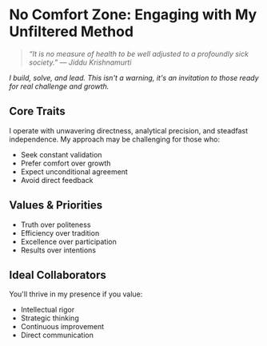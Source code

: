 # No Comfort Zone: Engaging with My Unfiltered Method

> *“It is no measure of health to be well adjusted to a profoundly sick society.” — Jiddu Krishnamurti*

*I build, solve, and lead. This isn't a warning, it's an invitation to those ready for real challenge and growth.*

## Core Traits

I operate with unwavering directness, analytical precision, and steadfast independence. My approach may be challenging for those who:
- Seek constant validation
- Prefer comfort over growth
- Expect unconditional agreement
- Avoid direct feedback

## Values & Priorities

- Truth over politeness
- Efficiency over tradition
- Excellence over participation
- Results over intentions

## Ideal Collaborators

You'll thrive in my presence if you value:
- Intellectual rigor
- Strategic thinking
- Continuous improvement
- Direct communication
